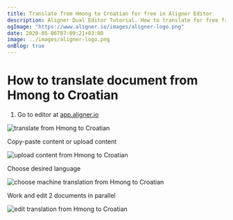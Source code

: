 ```yaml
---
title: Translate from Hmong to Croatian for free in Aligner Editor
description: Aligner Dual Editor Tutorial. How to translate for free from Hmong to Croatian. Aligner is multilingual document management platform. 
ogImage: "https://www.aligner.io/images/aligner-logo.png"
date: 2020-05-06T07:09:21+03:00
image: ../images/aligner-logo.png
onBlog: true
---
```


# How to translate document from Hmong to Croatian

1. Go to editor at [app.aligner.io](https://app.aligner.io "Aligner App web page")

![translate from Hmong to Croatian](../aligner-blank-editor.png "translate from Hmong to Croatian")

Copy-paste content or upload content

![upload content from Hmong to Croatian](../aligner-uploaded-document.png "upload content from Hmong to Croatian")

Choose desired language

![choose machine translation from Hmong to Croatian](../aligner-language-dropdown.png "choose machine translation from Hmong to Croatian")

Work and edit 2 documents in parallel

![edit translation from Hmong to Croatian](../aligner-double-sitded-editor.png "edit translation from Hmong to Croatian")

